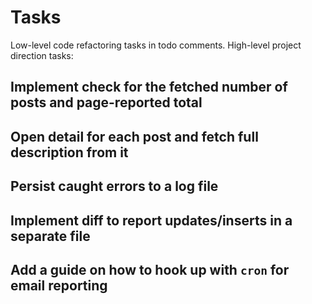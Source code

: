 # Tasks

Low-level code refactoring tasks in todo comments.
High-level project direction tasks:

## Implement check for the fetched number of posts and page-reported total

## Open detail for each post and fetch full description from it

## Persist caught errors to a log file

## Implement diff to report updates/inserts in a separate file

## Add a guide on how to hook up with `cron` for email reporting
